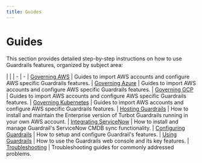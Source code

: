 ```yaml
---
title: Guides
---
```



# Guides

This section provides detailed step-by-step instructions on how to use Guardrails features, organized by subject area:

| |
| - | -
| [Governing AWS](guides/aws) | Guides to import AWS accounts and configure AWS specific Guardrails features.
| [Governing Azure](guides/azure) | Guides to import AWS accounts and configure AWS specific Guardrails features.
| [Governing GCP](guides/gcp) | Guides to import AWS accounts and configure AWS specific Guardrails features.
| [Governing Kubernetes](guides/kubernetes) | Guides to import AWS accounts and configure AWS specific Guardrails features.
| [Hosting Guardrails](guides/hosting-guardrails) | How to install and maintain the Enterprise version of Turbot Guardrails running in your own AWS account.
| [Integrating ServiceNow](guides/servicenow) | How to install and manage Guardrail's ServiceNow CMDB sync functionality.
| [Configuring Guardrails](guides/configuring-guardrails) | How to setup and configure Guardrail's features.
| [Using Guardrails](guides/using-guardrails) | How to use the Guardrails web console and its key features.
| [Troubleshooting](guides/troubleshooting) | Troubleshooting guides for commonly addressed problems.
